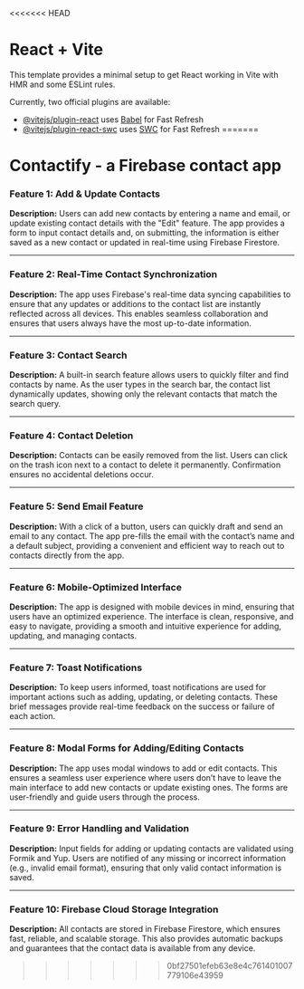 <<<<<<< HEAD
# React + Vite

This template provides a minimal setup to get React working in Vite with HMR and some ESLint rules.

Currently, two official plugins are available:

- [@vitejs/plugin-react](https://github.com/vitejs/vite-plugin-react/blob/main/packages/plugin-react/README.md) uses [Babel](https://babeljs.io/) for Fast Refresh
- [@vitejs/plugin-react-swc](https://github.com/vitejs/vite-plugin-react-swc) uses [SWC](https://swc.rs/) for Fast Refresh
=======
# Contactify - a Firebase contact app


### **Feature 1: Add & Update Contacts**
**Description:** 
Users can add new contacts by entering a name and email, or update existing contact details with the "Edit" feature. The app provides a form to input contact details and, on submitting, the information is either saved as a new contact or updated in real-time using Firebase Firestore.

---

### **Feature 2: Real-Time Contact Synchronization**
**Description:** 
The app uses Firebase's real-time data syncing capabilities to ensure that any updates or additions to the contact list are instantly reflected across all devices. This enables seamless collaboration and ensures that users always have the most up-to-date information.

---

### **Feature 3: Contact Search**
**Description:** 
A built-in search feature allows users to quickly filter and find contacts by name. As the user types in the search bar, the contact list dynamically updates, showing only the relevant contacts that match the search query.

---

### **Feature 4: Contact Deletion**
**Description:** 
Contacts can be easily removed from the list. Users can click on the trash icon next to a contact to delete it permanently. Confirmation ensures no accidental deletions occur.

---

### **Feature 5: Send Email Feature**
**Description:** 
With a click of a button, users can quickly draft and send an email to any contact. The app pre-fills the email with the contact’s name and a default subject, providing a convenient and efficient way to reach out to contacts directly from the app.

---

### **Feature 6: Mobile-Optimized Interface**
**Description:** 
The app is designed with mobile devices in mind, ensuring that users have an optimized experience. The interface is clean, responsive, and easy to navigate, providing a smooth and intuitive experience for adding, updating, and managing contacts.

---

### **Feature 7: Toast Notifications**
**Description:** 
To keep users informed, toast notifications are used for important actions such as adding, updating, or deleting contacts. These brief messages provide real-time feedback on the success or failure of each action.

---

### **Feature 8: Modal Forms for Adding/Editing Contacts**
**Description:** 
The app uses modal windows to add or edit contacts. This ensures a seamless user experience where users don’t have to leave the main interface to add new contacts or update existing ones. The forms are user-friendly and guide users through the process.

---

### **Feature 9: Error Handling and Validation**
**Description:** 
Input fields for adding or updating contacts are validated using Formik and Yup. Users are notified of any missing or incorrect information (e.g., invalid email format), ensuring that only valid contact information is saved.

---

### **Feature 10: Firebase Cloud Storage Integration**
**Description:** 
All contacts are stored in Firebase Firestore, which ensures fast, reliable, and scalable storage. This also provides automatic backups and guarantees that the contact data is available from any device.

>>>>>>> 0bf27501efeb63e8e4c761401007779106e43959
